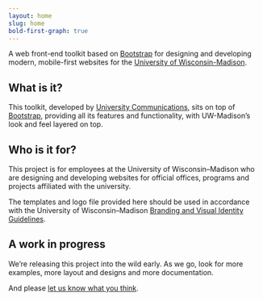 ```yaml
---
layout: home
slug: home
bold-first-graph: true
---
```

A web front-end toolkit based on [Bootstrap](http://getbootstrap.com) for designing and developing modern, mobile-first websites for the [University of Wisconsin-Madison](http://www.wisc.edu).

## What is it?

This toolkit, developed by [University Communications](http://uc.wisc.edu), sits on top of [Bootstrap](http://getbootstrap.com), providing all its features and functionality, with UW-Madison’s look and feel layered on top.

## Who is it for?

This project is for employees at the University of Wisconsin–Madison who are designing and developing websites for official offices, programs and projects affiliated with the university.

The templates and logo file provided here should be used in accordance with the University of Wisconsin–Madison [Branding and Visual Identity Guidelines](http://uc.wisc.edu/brand/).

## A work in progress

We’re releasing this project into the wild early. As we go, look for more examples, more layout and designs and more documentation.

And please [let us know what you think](mailto:webteam@uc.wisc.edu).
